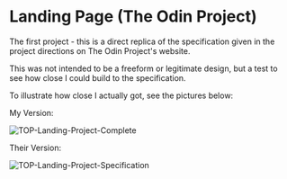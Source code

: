 # Landing Page (The Odin Project)

The first project - this is a direct replica of the specification given in the project directions on The Odin Project's website.

This was not intended to be a freeform or legitimate design, but a test to see how close I could build to the specification.

To illustrate how close I actually got, see the pictures below:


My Version:

![TOP-Landing-Project-Complete](https://github.com/user-attachments/assets/2b1d5ee8-0fc2-44b3-9230-1c4e4fa850d2)

Their Version:

![TOP-Landing-Project-Specification](https://github.com/user-attachments/assets/3b50bb9c-0fda-489d-bd67-04c861088e33)
